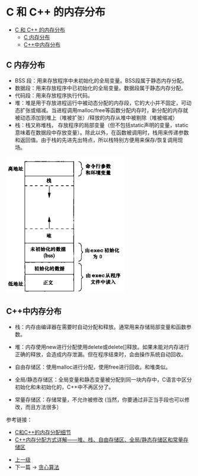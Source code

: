 # C 和 C++ 的内存分布


<!-- @import "[TOC]" {cmd="toc" depthFrom=1 depthTo=6 orderedList=false} -->
<!-- code_chunk_output -->

* [C 和 C++ 的内存分布](#c-和-c-的内存分布)
	* [C 内存分布](#c-内存分布)
	* [C++中内存分布](#c中内存分布)

<!-- /code_chunk_output -->

## C 内存分布

* BSS 段：用来存放程序中未初始化的全局变量。BSS段属于静态内存分配。
* 数据段：用来存放程序中已初始化的全局变量。数据段属于静态内存分配。
* 代码段：用来存放程序执行代码。
* 堆：堆是用于存放进程运行中被动态分配的内存段，它的大小并不固定，可动态扩张或缩减。当进程调用malloc/free等函数分配内存时，新分配的内存就被动态添加到堆上（堆被扩张）/释放的内存从堆中被剔除（堆被缩减）
* 栈：栈又称堆栈， 存放程序的局部变量（但不包括static声明的变量，static意味着在数据段中存放变量）。除此以外，在函数被调用时，栈用来传递参数和返回值。由于栈的先进先出特点，所以栈特别方便用来保存/恢复调用现场。

![](../images/CAndC++MemoryDistribution_201804181455_1.png)

## C++中内存分布
* 栈：内存由编译器在需要时自动分配和释放。通常用来存储局部变量和函数参数。

* 堆：内存使用new进行分配使用delete或delete[]释放。如果未能对内存进行正确的释放，会造成内存泄漏。但在程序结束时，会由操作系统自动回收。

* 自由存储区：使用malloc进行分配，使用free进行回收。和堆类似。

* 全局/静态存储区：全局变量和静态变量被分配到同一块内存中，C语言中区分初始化和未初始化的，C++中不再区分了。

* 常量存储区：存储常量，不允许被修改 (当然，你要通过非正当手段也可以修改，而且方法很多）

参考链接：
* [C和C++的内存分配细节](http://chenshen.leanote.com/post/C%E5%92%8CC-%E7%9A%84%E5%86%85%E5%AD%98%E5%88%86%E9%85%8D%E7%BB%86%E8%8A%82)
* [C++内存分配方式详解——堆、栈、自由存储区、全局/静态存储区和常量存储区](http://www.cnblogs.com/daocaoren/archive/2011/06/29/2092957.html)


- [上一级](README.md)
- 下一篇 -> [贪心算法](GreedyAlgorithms.md)
